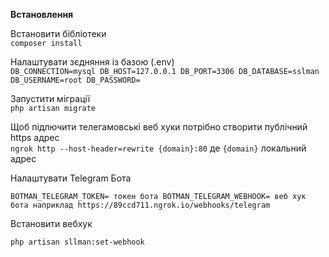 **Встановлення**

Встановити бібліотеки <br />
`composer install`

Налаштувати зєдняння із базою (.env) <br />
`
DB_CONNECTION=mysql
DB_HOST=127.0.0.1
DB_PORT=3306
DB_DATABASE=sslman
DB_USERNAME=root
DB_PASSWORD=
`

Запустити міграції <br />
`
php artisan migrate
`

Щоб підлючити телегамовські веб хуки потрібно створити публічний https адрес <br />
`ngrok http --host-header=rewrite {domain}:80`
де `{domain}` локальний адрес  <br />

Налаштувати Telegram Бота<br />

`BOTMAN_TELEGRAM_TOKEN= токен бота
BOTMAN_TELEGRAM_WEBHOOK= веб хук бота наприклад https://89ccd711.ngrok.io/webhooks/telegram`

Встановити вебхук<br />

`php artisan sllman:set-webhook`
